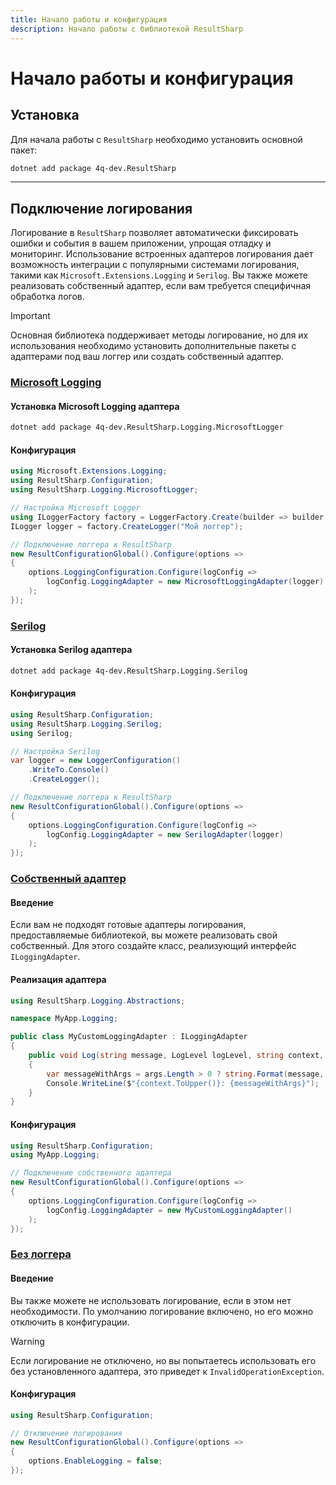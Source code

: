 ```yaml
---
title: Начало работы и конфигурация
description: Начало работы с библиотекой ResultSharp
---
```


# Начало работы и конфигурация

## Установка

Для начала работы с `ResultSharp` необходимо установить основной пакет:

```sh
dotnet add package 4q-dev.ResultSharp
```

---

## Подключение логирования

Логирование в `ResultSharp` позволяет автоматически фиксировать ошибки и события в вашем приложении, упрощая отладку и мониторинг. Использование встроенных адаптеров логирования дает возможность интеграции с популярными системами логирования, такими как `Microsoft.Extensions.Logging` и `Serilog`. Вы также можете реализовать собственный адаптер, если вам требуется специфичная обработка логов.

> [!IMPORTANT]
> Основная библиотека поддерживает методы логирование, но для их использования необходимо установить дополнительные пакеты с адаптерами под ваш логгер или создать собственный адаптер.

### [Microsoft Logging](#tab/microsoft-logging)

#### Установка Microsoft Logging адаптера

```sh
dotnet add package 4q-dev.ResultSharp.Logging.MicrosoftLogger
```

#### Конфигурация

```csharp
using Microsoft.Extensions.Logging;
using ResultSharp.Configuration;
using ResultSharp.Logging.MicrosoftLogger;

// Настройка Microsoft Logger
using ILoggerFactory factory = LoggerFactory.Create(builder => builder.AddConsole());
ILogger logger = factory.CreateLogger("Мой логгер");

// Подключение логгера к ResultSharp
new ResultConfigurationGlobal().Configure(options =>
{
    options.LoggingConfiguration.Configure(logConfig => 
        logConfig.LoggingAdapter = new MicrosoftLoggingAdapter(logger)
    );
});
```

### [Serilog](#tab/serilog)

#### Установка Serilog адаптера

```sh
dotnet add package 4q-dev.ResultSharp.Logging.Serilog
```

#### Конфигурация

```csharp
using ResultSharp.Configuration;
using ResultSharp.Logging.Serilog;
using Serilog;

// Настройка Serilog
var logger = new LoggerConfiguration()
    .WriteTo.Console()
    .CreateLogger();

// Подключение логгера к ResultSharp
new ResultConfigurationGlobal().Configure(options =>
{
    options.LoggingConfiguration.Configure(logConfig =>
        logConfig.LoggingAdapter = new SerilogAdapter(logger)
    );
});
```

### [Собственный адаптер](#tab/custom)

#### Введение

Если вам не подходят готовые адаптеры логирования, предоставляемые библиотекой, вы можете реализовать свой собственный. Для этого создайте класс, реализующий интерфейс `ILoggingAdapter`.

#### Реализация адаптера

```csharp
using ResultSharp.Logging.Abstractions;

namespace MyApp.Logging; 

public class MyCustomLoggingAdapter : ILoggingAdapter
{
    public void Log(string message, LogLevel logLevel, string context, params object?[] args)
    {
        var messageWithArgs = args.Length > 0 ? string.Format(message, args) : message;
        Console.WriteLine($"{context.ToUpper()}: {messageWithArgs}");
    }
}
```

#### Конфигурация

```csharp
using ResultSharp.Configuration;
using MyApp.Logging;

// Подключение собственного адаптера
new ResultConfigurationGlobal().Configure(options =>
{
    options.LoggingConfiguration.Configure(logConfig =>
        logConfig.LoggingAdapter = new MyCustomLoggingAdapter()
    );
});
```

### [Без логгера](#tab/without-logging)

#### Введение

Вы также можете не использовать логирование, если в этом нет необходимости. По умолчанию логирование включено, но его можно отключить в конфигурации.

> [!WARNING]
> Если логирование не отключено, но вы попытаетесь использовать его без установленного адаптера, это приведет к `InvalidOperationException`.

#### Конфигурация

```csharp
using ResultSharp.Configuration;

// Отключение логирования
new ResultConfigurationGlobal().Configure(options =>
{
    options.EnableLogging = false;
});
```
